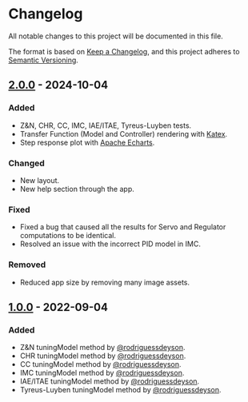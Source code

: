 # Changelog

All notable changes to this project will be documented in this file.

The format is based on [Keep a Changelog](https://keepachangelog.com/en/1.0.0/),
and this project adheres to [Semantic Versioning](https://semver.org/spec/v2.0.0.html).

## [2.0.0] - 2024-10-04

### Added

- Z&N, CHR, CC, IMC, IAE/ITAE, Tyreus-Luyben tests.
- Transfer Function (Model and Controller) rendering with [Katex](https://katex.org/).
- Step response plot with [Apache Echarts](https://www.apache.org/licenses/LICENSE-2.0).

### Changed
- New layout.
- New help section through the app.

### Fixed
- Fixed a bug that caused all the results for Servo and Regulator computations to be identical.
- Resolved an issue with the incorrect PID model in IMC.

### Removed
- Reduced app size by removing many image assets.

[2.0.0]: https://github.com/rodriguessdeyson/pid-tuner/compare/main...2.0

## [1.0.0] - 2022-09-04

### Added

- Z&N tuningModel method by [@rodriguessdeyson](https://github.com/rodriguessdeyson).
- CHR tuningModel method by [@rodriguessdeyson](https://github.com/rodriguessdeyson).
- CC tuningModel method by [@rodriguessdeyson](https://github.com/rodriguessdeyson).
- IMC tuningModel method by [@rodriguessdeyson](https://github.com/rodriguessdeyson).
- IAE/ITAE tuningModel method by [@rodriguessdeyson](https://github.com/rodriguessdeyson).
- Tyreus-Luyben tuningModel method by [@rodriguessdeyson](https://github.com/rodriguessdeyson).

[1.0.0]: https://github.com/rodriguessdeyson/pid-tuner/compare/main...pid-tuner-v1